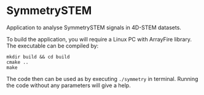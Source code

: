 # SymmetrySTEM

Application to analyse SymmetrySTEM signals in 4D-STEM datasets. 

To build the application, you will require a Linux PC with ArrayFire library.
The executable can be compiled by:

``` 
mkdir build && cd build
cmake ..
make
```

The code then can be used as by executing ```./symmetry``` in terminal. Running the code without any parameters will give a help.
